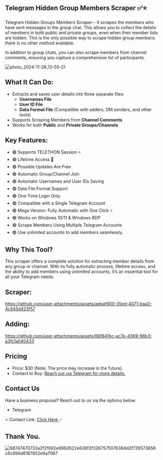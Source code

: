 
## Telegram Hidden Group Members Scraper ✅⭐

Telegram Hidden Groups Members Scraper – It scrapes the members who have sent messages in the group chat. This allows you to collect the details of members in both public and private groups, even when their member lists are hidden. This is the only possible way to scrape hidden group members; there is no other method available.

In addition to group chats, you can also scrape members from channel comments, ensuring you capture a comprehensive list of participants.

![photo_2024-11-28_13-55-21](https://github.com/user-attachments/assets/34834084-a3f5-485d-bc35-c392ba8e8b7a)




## What It Can Do:

- Extracts and saves user details into three separate files:
  - **Usernames File**
  - **User ID File**
  - **Data Format File** (Compatible with adders, DM senders, and other tools)
- Supports Scraping Members from **Channel Comments**
- Works for both **Public** and **Private Groups/Channels**


## Key Features:

- 🟢 Supports TELETHON Session ⭐
- 🟢 Lifetime Access 💯
- 🟢 Possible Updates Are Free
- 🟢 Automatic Group/Channel Join
- 🟢 Automatic Usernames and User IDs Saving
- 🟢 Data File Format Support
- 🟢 One-Time Login Only
- 🟢 Compatible with a Single Telegram Account
- 🟢 Mega Version: Fully Automatic with One Click ⭐
- 🟢 Works on Windows 10/11 & Windows RDP
- 🟢 Scrape Members Using Multiple Telegram Accounts
- 🟢 Use unlimited accounts to add members seamlessly.


## Why This Tool?

This scraper offers a complete solution for extracting member details from any group or channel. With its fully automatic process, lifetime access, and the ability to add members using unlimited accounts, it’s an essential tool for all your Telegram needs.


## Scraper:



https://github.com/user-attachments/assets/aebaf900-35ed-4071-baa3-4c945d423f57



## Adding:


https://github.com/user-attachments/assets/66f841bc-ac7e-4369-96b3-a3fc1a040433



## Pricing

- Price: $30 (Note: The price may increase in the future).
- Contact to Buy: [Reach out via Telegram for more details. ](https://t.me/Githubsupport01)

## Contact Us

Have a business proposal? Reach out to us via the options below:

  - Telegram

⭐ Contact Link: [Click Here ](https://t.me/Githubsupport01) ✅

 
## Thank You.
![68747470733a2f2f692e6962622e636f2f3267575076384d2f726573656c6c696d6167652e6a7067](https://github.com/user-attachments/assets/88e992c6-c5fa-4f3a-8bef-f1c0e2ead76d)

